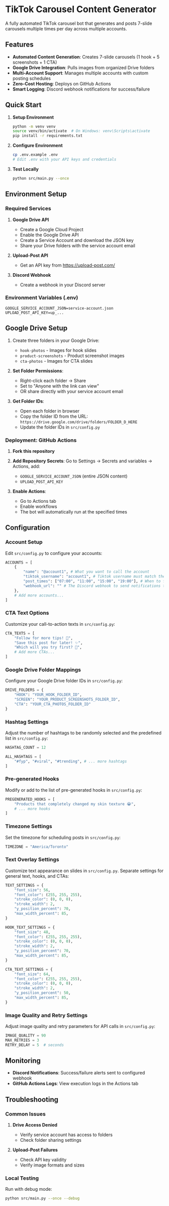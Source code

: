 # TikTok Carousel Content Generator

A fully automated TikTok carousel bot that generates and posts 7-slide carousels multiple times per day across multiple accounts.

## Features

- **Automated Content Generation**: Creates 7-slide carousels (1 hook + 5 screenshots + 1 CTA)
- **Google Drive Integration**: Pulls images from organized Drive folders
- **Multi-Account Support**: Manages multiple accounts with custom posting schedules
- **Zero-Cost Hosting**: Deploys on GitHub Actions
- **Smart Logging**: Discord webhook notifications for success/failure

## Quick Start

1. **Setup Environment**

   ```bash
   python -m venv venv
   source venv/bin/activate  # On Windows: venv\Scripts\activate
   pip install -r requirements.txt
   ```

2. **Configure Environment**

   ```bash
   cp .env.example .env
   # Edit .env with your API keys and credentials
   ```

3. **Test Locally**
   ```bash
   python src/main.py --once
   ```

## Environment Setup

### Required Services

1. **Google Drive API**

   - Create a Google Cloud Project
   - Enable the Google Drive API
   - Create a Service Account and download the JSON key
   - Share your Drive folders with the service account email

2. **Upload-Post API**

   - Get an API key from https://upload-post.com/

3. **Discord Webhook**
   - Create a webhook in your Discord server

### Environment Variables (.env)

```env
GOOGLE_SERVICE_ACCOUNT_JSON=service-account.json
UPLOAD_POST_API_KEY=up_...
```

## Google Drive Setup

1. Create three folders in your Google Drive:

   - `hook-photos` - Images for hook slides
   - `product-screenshots` - Product screenshot images
   - `cta-photos` - Images for CTA slides

2. **Set Folder Permissions**:

   - Right-click each folder → Share
   - Set to "Anyone with the link can view"
   - OR share directly with your service account email

3. **Get Folder IDs**:
   - Open each folder in browser
   - Copy the folder ID from the URL: `https://drive.google.com/drive/folders/FOLDER_D_HERE`
   - Update the folder IDs in `src/config.py`

### Deployment: GitHub Actions

1. **Fork this repository**

2. **Add Repository Secrets**:
   Go to Settings → Secrets and variables → Actions, add:

   - `GOOGLE_SERVICE_ACCOUNT_JSON` (entire JSON content)
   - `UPLOAD_POST_API_KEY`

3. **Enable Actions**:
   - Go to Actions tab
   - Enable workflows
   - The bot will automatically run at the specified times

## Configuration

### Account Setup

Edit `src/config.py` to configure your accounts:

```python
ACCOUNTS = [
    {
        "name": "@account1", # What you want to call the account
        "tiktok_username": "account1", # Tiktok username must match the username specified in upload-post
        "post_times": ["07:00", "11:00", "15:00", "19:00"], # When to fire the GitHub Action
        "webhook_url": "" # The Discord webhook to send notifications to
    },
    # Add more accounts...
]
```

### CTA Text Options

Customize your call-to-action texts in `src/config.py`:

```python
CTA_TEXTS = [
    "Follow for more tips! 💫",
    "Save this post for later! ✨",
    "Which will you try first? 🤔",
    # Add more CTAs...
]
```

### Google Drive Folder Mappings

Configure your Google Drive folder IDs in `src/config.py`:

```python
DRIVE_FOLDERS = {
    "HOOK": "YOUR_HOOK_FOLDER_ID",
    "SCREEN": "YOUR_PRODUCT_SCREENSHOTS_FOLDER_ID",
    "CTA": "YOUR_CTA_PHOTOS_FOLDER_ID"
}
```

### Hashtag Settings

Adjust the number of hashtags to be randomly selected and the predefined list in `src/config.py`:

```python
HASHTAG_COUNT = 12

ALL_HASHTAGS = [
    "#fyp", "#viral", "#trending", # ... more hashtags
]
```

### Pre-generated Hooks

Modify or add to the list of pre-generated hooks in `src/config.py`:

```python
PREGENERATED_HOOKS = [
    "Products that completely changed my skin texture 😭",
    # ... more hooks
]
```

### Timezone Settings

Set the timezone for scheduling posts in `src/config.py`:

```python
TIMEZONE = "America/Toronto"
```

### Text Overlay Settings

Customize text appearance on slides in `src/config.py`. Separate settings for general text, hooks, and CTAs:

```python
TEXT_SETTINGS = {
    "font_size": 56,
    "font_color": (255, 255, 255),
    "stroke_color": (0, 0, 0),
    "stroke_width": 2,
    "y_position_percent": 70,
    "max_width_percent": 85,
}

HOOK_TEXT_SETTINGS = {
    "font_size": 48,
    "font_color": (255, 255, 255),
    "stroke_color": (0, 0, 0),
    "stroke_width": 2,
    "y_position_percent": 70,
    "max_width_percent": 85,
}

CTA_TEXT_SETTINGS = {
    "font_size": 64,
    "font_color": (255, 255, 255),
    "stroke_color": (0, 0, 0),
    "stroke_width": 2,
    "y_position_percent": 50,
    "max_width_percent": 85,
}
```

### Image Quality and Retry Settings

Adjust image quality and retry parameters for API calls in `src/config.py`:

```python
IMAGE_QUALITY = 90
MAX_RETRIES = 3
RETRY_DELAY = 5  # seconds
```

## Monitoring

- **Discord Notifications**: Success/failure alerts sent to configured webhook
- **GitHub Actions Logs**: View execution logs in the Actions tab

## Troubleshooting

### Common Issues

1. **Drive Access Denied**

   - Verify service account has access to folders
   - Check folder sharing settings

2. **Upload-Post Failures**
   - Check API key validity
   - Verify image formats and sizes

### Local Testing

Run with debug mode:

```bash
python src/main.py --once --debug
```
